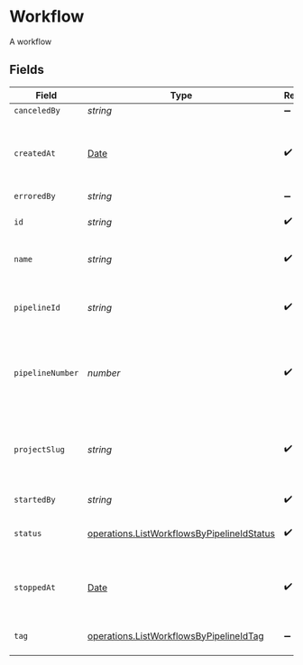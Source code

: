 # Workflow

A workflow


## Fields

| Field                                                                                                           | Type                                                                                                            | Required                                                                                                        | Description                                                                                                     | Example                                                                                                         |
| --------------------------------------------------------------------------------------------------------------- | --------------------------------------------------------------------------------------------------------------- | --------------------------------------------------------------------------------------------------------------- | --------------------------------------------------------------------------------------------------------------- | --------------------------------------------------------------------------------------------------------------- |
| `canceledBy`                                                                                                    | *string*                                                                                                        | :heavy_minus_sign:                                                                                              | N/A                                                                                                             |                                                                                                                 |
| `createdAt`                                                                                                     | [Date](https://developer.mozilla.org/en-US/docs/Web/JavaScript/Reference/Global_Objects/Date)                   | :heavy_check_mark:                                                                                              | The date and time the workflow was created.                                                                     |                                                                                                                 |
| `erroredBy`                                                                                                     | *string*                                                                                                        | :heavy_minus_sign:                                                                                              | N/A                                                                                                             |                                                                                                                 |
| `id`                                                                                                            | *string*                                                                                                        | :heavy_check_mark:                                                                                              | The unique ID of the workflow.                                                                                  |                                                                                                                 |
| `name`                                                                                                          | *string*                                                                                                        | :heavy_check_mark:                                                                                              | The name of the workflow.                                                                                       | build-and-test                                                                                                  |
| `pipelineId`                                                                                                    | *string*                                                                                                        | :heavy_check_mark:                                                                                              | The ID of the pipeline this workflow belongs to.                                                                | 5034460f-c7c4-4c43-9457-de07e2029e7b                                                                            |
| `pipelineNumber`                                                                                                | *number*                                                                                                        | :heavy_check_mark:                                                                                              | The number of the pipeline this workflow belongs to.                                                            | 25                                                                                                              |
| `projectSlug`                                                                                                   | *string*                                                                                                        | :heavy_check_mark:                                                                                              | The project-slug for the pipeline this workflow belongs to.                                                     | gh/CircleCI-Public/api-preview-docs                                                                             |
| `startedBy`                                                                                                     | *string*                                                                                                        | :heavy_check_mark:                                                                                              | N/A                                                                                                             |                                                                                                                 |
| `status`                                                                                                        | [operations.ListWorkflowsByPipelineIdStatus](../../../sdk/models/operations/listworkflowsbypipelineidstatus.md) | :heavy_check_mark:                                                                                              | The current status of the workflow.                                                                             |                                                                                                                 |
| `stoppedAt`                                                                                                     | [Date](https://developer.mozilla.org/en-US/docs/Web/JavaScript/Reference/Global_Objects/Date)                   | :heavy_check_mark:                                                                                              | The date and time the workflow stopped.                                                                         |                                                                                                                 |
| `tag`                                                                                                           | [operations.ListWorkflowsByPipelineIdTag](../../../sdk/models/operations/listworkflowsbypipelineidtag.md)       | :heavy_minus_sign:                                                                                              | Tag used for the workflow                                                                                       | setup                                                                                                           |